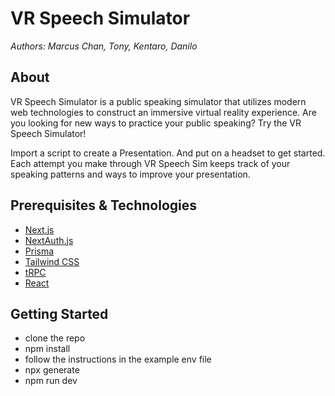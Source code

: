 # VR Speech Simulator

_Authors: Marcus Chan, Tony, Kentaro, Danilo_


## About
VR Speech Simulator is a public speaking simulator that utilizes modern web technologies to construct an immersive virtual reality experience. Are you looking for new ways to practice your public speaking? Try the VR Speech Simulator!

Import a script to create a Presentation. And put on a headset to get started. Each attempt you make through VR Speech Sim keeps track of your speaking patterns and ways to improve your presentation.

## Prerequisites & Technologies

- [Next.js](https://nextjs.org)
- [NextAuth.js](https://next-auth.js.org)
- [Prisma](https://prisma.io)
- [Tailwind CSS](https://tailwindcss.com)
- [tRPC](https://trpc.io/)
- [React](https://reactjs.org/)


## Getting Started

- clone the repo
- npm install
- follow the instructions in the example env file
- npx generate
- npm run dev

